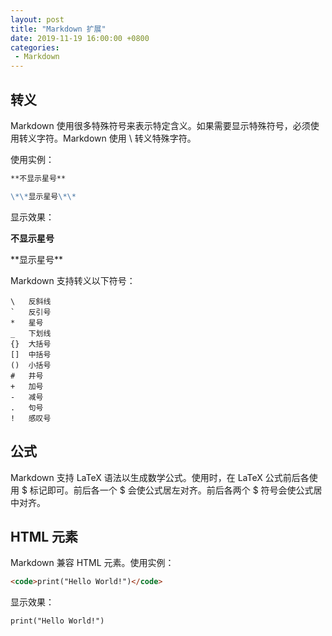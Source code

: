 ```yaml
---
layout: post
title: "Markdown 扩展"
date: 2019-11-19 16:00:00 +0800
categories: 
 - Markdown
---
```


## 转义

Markdown 使用很多特殊符号来表示特定含义。如果需要显示特殊符号，必须使用转义字符。Markdown 使用 \ 转义特殊字符。

<!-- more -->

使用实例：
```markdown
**不显示星号**

\*\*显示星号\*\*
```
显示效果：

**不显示星号**

\*\*显示星号\*\*

Markdown 支持转义以下符号：
```text
\   反斜线
`   反引号
*   星号
_   下划线
{}  大括号
[]  中括号
()  小括号
#   井号
+   加号
-   减号
.   句号
!   感叹号
```

## 公式

Markdown 支持 LaTeX 语法以生成数学公式。使用时，在 LaTeX 公式前后各使用 \$ 标记即可。前后各一个 \$ 会使公式居左对齐。前后各两个 \$ 符号会使公式居中对齐。

## HTML 元素

Markdown 兼容 HTML 元素。使用实例：
```html
<code>print("Hello World!")</code>
```
显示效果：

<code>print("Hello World!")</code>
